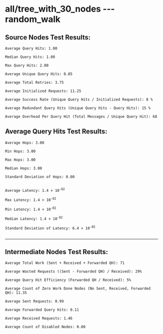 # all/tree_with_30_nodes --- random_walk
## Source Nodes Test Results:
	Average Query Hits: 1.00

	Median Query Hits: 1.00

	Max Query Hits: 2.00

	Average Unique Query Hits: 0.85

	Average Total Retries: 3.75

	Average Initialized Requests: 11.25

	Average Success Rate (Unique Query Hits / Initialized Requests): 8 %

	Average Redundant Query Hits (Unique Query Hits - Query Hits): 15 %

	Average Overhead Per Query Hit (Total Messages / Unique Query Hit): 68



## Average Query Hits Test Results:
<pre><code>Average Hops: 3.00

Min Hops: 3.00

Max Hops: 3.00

Median Hops: 3.00

Standard Deviation of Hops: 0.00


Average Latency: 1.4 × 10<sup>-02</sup>

Max Latency: 1.4 × 10<sup>-02</sup>

Min Latency: 1.4 × 10<sup>-02</sup>

Median Latency: 1.4 × 10<sup>-02</sup>

Standard Deviation of Latency: 6.4 × 10<sup>-05</sup>

</code></pre>

---------------------------------------------
## Intermediate Nodes Test Results:

	Average Total Work (Sent + Received + Forwarded QH): 71

	Average Wasted Requests ((Sent - Forwarded QH) / Received): 29%

	Average Query Hit Efficiency (Forwarded QH / Received): 5%

	Average Count of Zero Work Done Nodes (No Sent, Received, Forwarded QH): 11.35

	Average Sent Requests: 0.99

	Average Forwarded Query Hits: 0.11

	Average Received Requests: 1.46

	Average Count of Disabled Nodes: 0.00

